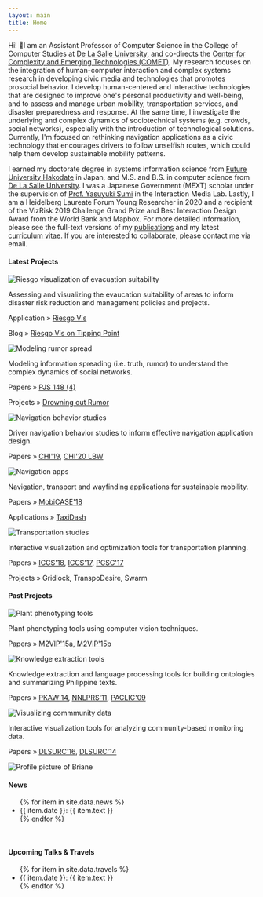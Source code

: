 ```yaml
---
layout: main
title: Home
---
```


<div class="abstract">
    <p>
    Hi! 👋I am an Assistant Professor of Computer Science in the College of Computer Studies at <a href="https://www.dlsu.edu.ph/" target="_blank">De La Salle University</a>, and co-directs the <a href="https://comet.dlsu.edu.ph" target="_blank">Center for Complexity and Emerging Technologies (COMET)</a>. My research focuses on the integration of human-computer interaction and complex systems research in developing civic media and technologies that promotes prosocial behavior. I develop human-centered and interactive technologies that are designed to improve one's personal productivity and well-being, and to assess and manage urban mobility, transportation services, and disaster preparedness and response. At the same time, I investigate the underlying and complex dynamics of sociotechnical systems (e.g. crowds, social networks), especially with the introduction of technological solutions. Currently, I'm focused on rethinking navigation applications as a civic technology that encourages drivers to follow unselfish routes, which could help them develop sustainable mobility patterns.
    </p>
    <p> 
    I earned my doctorate degree in systems information science from <a href="https://www.fun.ac.jp/en/" target="_blank">Future University Hakodate</a> in Japan, and M.S. and B.S. in computer science from <a href="https://www.dlsu.edu.ph/" target="_blank">De La Salle University</a>. I was a Japanese Government (MEXT) scholar under the supervision of <a href="http://www.fun.ac.jp/~sumi/" target="_blank">Prof. Yasuyuki Sumi</a> in the Interaction Media Lab. Lastly, I am a Heidelberg Laureate Forum Young Researcher in 2020 and a recipient of the VizRisk 2019 Challenge Grand Prize and Best Interaction Design Award from the World Bank and Mapbox. For more detailed information, please see the full-text versions of my <a href="/publications/">publications</a> and my latest <a href="/bio/">curriculum vitae</a>. If you are interested to collaborate, please contact me via email.
    </p>
    <h4>Latest Projects</h4>
    <div class="projects">
        <div class="project">
            <img class="project-img" src="../assets/gif/riesgo.gif" alt="Riesgo visualization of evacuation suitability">
            <div class="project-desc">
                <p><span class="project-desc-main">Assessing and visualizing the evaucation suitability of areas</span> to inform disaster risk reduction and management policies and projects.</p>
                <p>Application &#187; <a href="https://comet.dlsu.edu.ph/riesgo-vis">Riesgo Vis</a></p>
                <p>Blog &#187; <a href="https://medium.com/dlsu-comet/vizrisk-flooding-in-marikina-city-a-case-study-2a59cf0dd1ba">Riesgo Vis on Tipping Point</a></p>
            </div>
        </div>
        <div class="project">
            <img class="project-img" src="../assets/png/drowning-rumor.png" alt="Modeling rumor spread">
            <div class="project-desc">
                <p><span class="project-desc-main">Modeling information spreading (i.e. truth, rumor)</span> to understand the complex dynamics of social networks.</p>
                <p>Papers &#187; <a href="/publications/drowning-rumor">PJS 148 (4)</a></p>
                <p>Projects &#187; <a href="/publications/drowning-rumor">Drowning out Rumor</a></p>
            </div>
        </div>
        <div class="project">
            <img class="project-img" src="../assets/png/factors-not-follow.png" alt="Navigation behavior studies">
            <div class="project-desc">
                <p><span class="project-desc-main">Driver navigation behavior</span> studies to inform effective navigation application design.</p>
                <p>Papers &#187; <a href="/publications/factors-not-follow">CHI'19</a>, <a href="/publications/two-heads-pilot">CHI'20 LBW</a></p>
            </div>
        </div>
        <div class="project">
            <img class="project-img" src="../assets/png/taxidash.png" alt="Navigation apps">
            <div class="project-desc">
                <p><span class="project-desc-main">Navigation, transport and wayfinding applications</span> for sustainable mobility.</p>
                <p>Papers &#187; <a href="/files/2018samson_taxidash_mobicase.pdf">MobiCASE'18</a></p>
                <p>Applications &#187; <a href="https://taxidash.herokuapp.com/discover">TaxiDash</a></p>
            </div>
        </div>
        <div class="project">
            <img class="project-img" src="../assets/png/gridlock.png" alt="Transportation studies">
            <div class="project-desc">
                <p><span class="project-desc-main">Interactive visualization and optimization tools</span> for transportation planning.</p>
                <p>Papers &#187; <a href="/files/2018samson_gridlock_iccs.pdf">ICCS'18</a>, <a href="/files/2017samson_swarm_iccs.pdf">ICCS'17</a>, <a href="/files/2017samson_mrtmodel_pcsc.pdf">PCSC'17</a></p>
                <p>Projects &#187; Gridlock, TranspoDesire, Swarm</p>
            </div>
        </div>
    </div>
    <h4>Past Projects</h4>
    <div class="projects">
        <div class="project">
            <img class="project-img" src="../assets/png/luntian.png" alt="Plant phenotyping tools">
            <div class="project-desc">
                <p><span class="project-desc-main">Plant phenotyping tools</span> using computer vision techniques.</p>
                <p>Papers &#187; <a href="/files/2018constantino_chap_seight.pdf">M2VIP'15a</a>, <a href="/files/2018buzon_chap_luntian.pdf">M2VIP'15b</a></p>
            </div>
        </div>
        <div class="project">
            <img class="project-img" src="../assets/png/concept-rel.png" alt="Knowledge extraction tools">
            <div class="project-desc">
                <p><span class="project-desc-main">Knowledge extraction and language processing</span> tools for building ontologies and summarizing Philippine texts.</p>
                <p>Papers &#187; <a href="/files/2014samson_conceptrel_pkaw.pdf">PKAW'14</a>, <a href="/files/2015collantes_simpatico_nnlprs11.pdf">NNLPRS'11</a>, <a href="/files/2009samson_thematicrole_paclic.pdf">PACLIC'09</a></p>
            </div>
        </div>
        <div class="project">
            <img class="project-img" src="../assets/png/cbms.png" alt="Visualizing commmunity data">
            <div class="project-desc">
                <p><span class="project-desc-main">Interactive visualization tools</span> for analyzing community-based monitoring data.</p>
                <p>Papers &#187; <a href="/files/2016marcos_cbmstool_dlsurc.pdf">DLSURC'16</a>, <a href="/files/2014marcos_cbmsviz_dlsurc.pdf">DLSURC'14</a></p>
            </div>
        </div>
    </div>
</div>

<div class="news-sidebar">
    <picture>
        <source media="(max-width: 600px)" srcset="../assets/jpg/profile-small.jpg">
        <source media="(min-width: 800px)" srcset="../assets/jpg/profile.jpg">
        <img class="profile" src="../assets/jpg/profile.jpg" alt="Profile picture of Briane">
    </picture>
    <h4>News</h4>
    <ul class="sidebar-items">
        {% for item in site.data.news %}
            <li>{{ item.date }}: {{ item.text }}</li>
        {% endfor %}
    </ul>
    <br>
    <h4>Upcoming Talks & Travels</h4>
    <ul class="sidebar-items">
        {% for item in site.data.travels %}
            <li>{{ item.date }}: {{ item.text }}</li>
        {% endfor %}
    </ul>
</div>